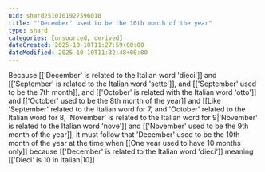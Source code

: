 ```yaml
---
uid: shard2510101927596010
title: "'December' used to be the 10th month of the year"
type: shard
categories: [unsourced, derived]
dateCreated: 2025-10-10T11:27:59+00:00
dateModified: 2025-10-10T11:32:48+00:00
---
```

Because [['December' is related to the Italian word 'dieci']] and [['September' is related to the Italian word 'sette']], and [['September' used to be the 7th month]], and [['October' is related with the Italian word 'otto']] and [['October' used to be the 8th month of the year]] and [[Like 'September' related to the Italian word for 7, and 'October' related to the Italian word for 8, 'November' is related to the Italian word for 9|'November' is related to the Italian word 'nove']] and [['November' used to be the 9th month of the year]], it must follow that 'December' used to be the 10th month of the year at the time when [[One year used to have 10 months only]] because [['December' is related to the Italian word 'dieci']] meaning [['Dieci' is 10 in Italian|10]]